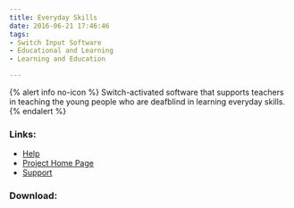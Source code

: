 ```yaml
---
title: Everyday Skills
date: 2016-06-21 17:46:46
tags: 
- Switch Input Software
- Educational and Learning
- Learning and Education

---
```


{% alert info no-icon %}
Switch-activated software that supports teachers in teaching the young people who are deafblind in learning everyday skills.
{% endalert %}

<!-- more -->



### Links:
- <a href="http://www.deafblindonline.org.uk/everyday_skills_manual.doc">Help</a>
- <a href="http://www.deafblindonline.org.uk/">Project Home Page</a>
- <a href="http://www.deafblindonline.org.uk/feedback.html">Support</a>

### Download:  